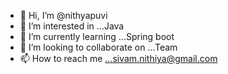 - 👋 Hi, I’m @nithyapuvi
- 👀 I’m interested in ...Java
- 🌱 I’m currently learning ...Spring boot
- 💞️ I’m looking to collaborate on ...Team
- 📫 How to reach me ...sivam.nithiya@gmail.com

<!---
nithyapuvi/nithyapuvi is a ✨ special ✨ repository because its `README.md` (this file) appears on your GitHub profile.
You can click the Preview link to take a look at your changes.
--->
